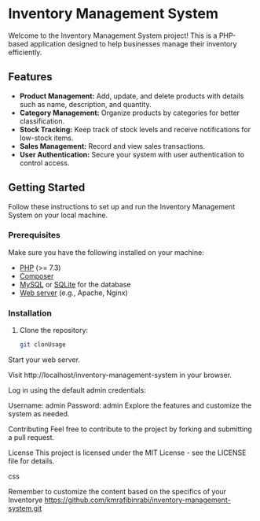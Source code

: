 # Inventory Management System

Welcome to the Inventory Management System project! This is a PHP-based application designed to help businesses manage their inventory efficiently.

## Features

- **Product Management:** Add, update, and delete products with details such as name, description, and quantity.
- **Category Management:** Organize products by categories for better classification.
- **Stock Tracking:** Keep track of stock levels and receive notifications for low-stock items.
- **Sales Management:** Record and view sales transactions.
- **User Authentication:** Secure your system with user authentication to control access.

## Getting Started

Follow these instructions to set up and run the Inventory Management System on your local machine.

### Prerequisites

Make sure you have the following installed on your machine:

- [PHP](https://www.php.net/) (>= 7.3)
- [Composer](https://getcomposer.org/)
- [MySQL](https://www.mysql.com/) or [SQLite](https://www.sqlite.org/) for the database
- [Web server](https://www.apachefriends.org/index.html) (e.g., Apache, Nginx)

### Installation

1. Clone the repository:

   ```bash
   git clonUsage
Start your web server.

Visit http://localhost/inventory-management-system in your browser.

Log in using the default admin credentials:

Username: admin
Password: admin
Explore the features and customize the system as needed.

Contributing
Feel free to contribute to the project by forking and submitting a pull request.

License
This project is licensed under the MIT License - see the LICENSE file for details.

css

Remember to customize the content based on the specifics of your Inventorye https://github.com/kmrafibinrabi/inventory-management-system.git
